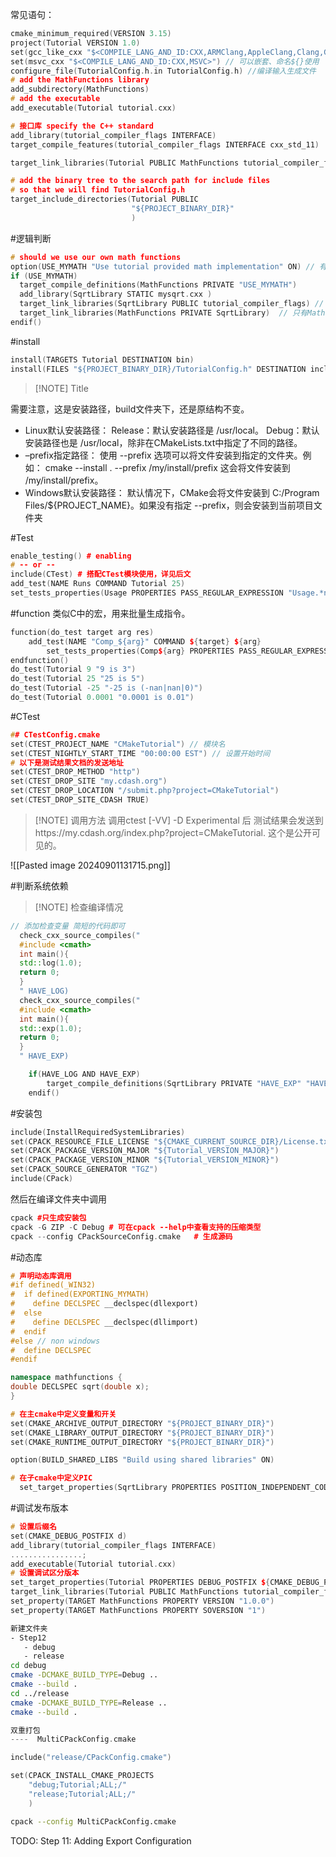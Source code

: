 常见语句：
```c++
cmake_minimum_required(VERSION 3.15)
project(Tutorial VERSION 1.0)
set(gcc_like_cxx "$<COMPILE_LANG_AND_ID:CXX,ARMClang,AppleClang,Clang,GNU,LCC>") // 编译条件判断表达式$<var:v1>
set(msvc_cxx "$<COMPILE_LANG_AND_ID:CXX,MSVC>") // 可以嵌套、命名${}使用
configure_file(TutorialConfig.h.in TutorialConfig.h) //编译输入生成文件
# add the MathFunctions library
add_subdirectory(MathFunctions)
# add the executable
add_executable(Tutorial tutorial.cxx)

# 接口库 specify the C++ standard
add_library(tutorial_compiler_flags INTERFACE)
target_compile_features(tutorial_compiler_flags INTERFACE cxx_std_11)

target_link_libraries(Tutorial PUBLIC MathFunctions tutorial_compiler_flags)

# add the binary tree to the search path for include files
# so that we will find TutorialConfig.h
target_include_directories(Tutorial PUBLIC
                           "${PROJECT_BINARY_DIR}"
                           )

```

#逻辑判断
```c++
# should we use our own math functions
option(USE_MYMATH "Use tutorial provided math implementation" ON) // 有点类似作为设置项的宏
if (USE_MYMATH)
  target_compile_definitions(MathFunctions PRIVATE "USE_MYMATH")
  add_library(SqrtLibrary STATIC mysqrt.cxx )
  target_link_libraries(SqrtLibrary PUBLIC tutorial_compiler_flags) // 链接到sqrt库都要按照tutorial_compiler_flags编译
  target_link_libraries(MathFunctions PRIVATE SqrtLibrary)  // 只有MathFunctions 按照 SqrtLibrary来编译
endif()
```

#install
```c++
install(TARGETS Tutorial DESTINATION bin)
install(FILES "${PROJECT_BINARY_DIR}/TutorialConfig.h" DESTINATION include)
```
> [!NOTE] Title
> 
需要注意，这是安装路径，build文件夹下，还是原结构不变。
* Linux默认安装路径：
    Release：默认安装路径是 /usr/local。
    Debug：默认安装路径也是 /usr/local，除非在CMakeLists.txt中指定了不同的路径。
* –prefix指定路径：
    使用 --prefix 选项可以将文件安装到指定的文件夹。例如：
    cmake --install . --prefix /my/install/prefix
    这会将文件安装到 /my/install/prefix。
* Windows默认安装路径：
    默认情况下，CMake会将文件安装到 C:/Program Files/${PROJECT_NAME}。如果没有指定 --prefix，则会安装到当前项目文件夹

#Test
```c++
enable_testing() # enabling
# -- or --
include(CTest) # 搭配CTest模块使用，详见后文
add_test(NAME Runs COMMAND Tutorial 25)
set_tests_properties(Usage PROPERTIES PASS_REGULAR_EXPRESSION "Usage.*number")
```
#function 
类似C中的宏，用来批量生成指令。
```c++
function(do_test target arg res)
    add_test(NAME "Comp_${arg}" COMMAND ${target} ${arg}
        set_tests_properties(Comp${arg} PROPERTIES PASS_REGULAR_EXPRESSION ${res}))
endfunction()
do_test(Tutorial 9 "9 is 3")
do_test(Tutorial 25 "25 is 5")
do_test(Tutorial -25 "-25 is (-nan|nan|0)")
do_test(Tutorial 0.0001 "0.0001 is 0.01")
```
#CTest
```c++ 
## CTestConfig.cmake
set(CTEST_PROJECT_NAME "CMakeTutorial") // 模块名
set(CTEST_NIGHTLY_START_TIME "00:00:00 EST") // 设置开始时间
# 以下是测试结果文档的发送地址
set(CTEST_DROP_METHOD "http")
set(CTEST_DROP_SITE "my.cdash.org")
set(CTEST_DROP_LOCATION "/submit.php?project=CMakeTutorial")
set(CTEST_DROP_SITE_CDASH TRUE)
```

> [!NOTE] 调用方法
> 调用ctest [-VV] -D Experimental     后
> 测试结果会发送到https://my.cdash.org/index.php?project=CMakeTutorial.
> 这个是公开可见的。

![[Pasted image 20240901131715.png]]

#判断系统依赖
>[!NOTE] 检查编译情况
```c++
// 添加检查变量 简短的代码即可
  check_cxx_source_compiles("
  #include <cmath>
  int main(){
  std::log(1.0);
  return 0;
  }
  " HAVE_LOG) 
  check_cxx_source_compiles("
  #include <cmath>
  int main(){
  std::exp(1.0);
  return 0;
  }
  " HAVE_EXP) 

	if(HAVE_LOG AND HAVE_EXP)
        target_compile_definitions(SqrtLibrary PRIVATE "HAVE_EXP" "HAVE_LOG")// 给这个库加宏
    endif()
```
#安装包

```c++
include(InstallRequiredSystemLibraries)
set(CPACK_RESOURCE_FILE_LICENSE "${CMAKE_CURRENT_SOURCE_DIR}/License.txt")
set(CPACK_PACKAGE_VERSION_MAJOR "${Tutorial_VERSION_MAJOR}")
set(CPACK_PACKAGE_VERSION_MINOR "${Tutorial_VERSION_MINOR}")
set(CPACK_SOURCE_GENERATOR "TGZ")
include(CPack)
```
然后在编译文件夹中调用
```c++
cpack #只生成安装包
cpack -G ZIP -C Debug # 可在cpack --help中查看支持的压缩类型
cpack --config CPackSourceConfig.cmake   # 生成源码
```

#动态库
```c++
# 声明动态库调用
#if defined(_WIN32)
#  if defined(EXPORTING_MYMATH)
#    define DECLSPEC __declspec(dllexport)
#  else
#    define DECLSPEC __declspec(dllimport)
#  endif
#else // non windows
#  define DECLSPEC
#endif

namespace mathfunctions {
double DECLSPEC sqrt(double x);
}

# 在主cmake中定义变量和开关
set(CMAKE_ARCHIVE_OUTPUT_DIRECTORY "${PROJECT_BINARY_DIR}")
set(CMAKE_LIBRARY_OUTPUT_DIRECTORY "${PROJECT_BINARY_DIR}")
set(CMAKE_RUNTIME_OUTPUT_DIRECTORY "${PROJECT_BINARY_DIR}")

option(BUILD_SHARED_LIBS "Build using shared libraries" ON)

# 在子cmake中定义PIC
  set_target_properties(SqrtLibrary PROPERTIES POSITION_INDEPENDENT_CODE ${BUILD_SHARED_LIBS} || ON)
```

#调试发布版本
```c++
# 设置后缀名
set(CMAKE_DEBUG_POSTFIX d)
add_library(tutorial_compiler_flags INTERFACE)
................;
add_executable(Tutorial tutorial.cxx)
# 设置调试区分版本
set_target_properties(Tutorial PROPERTIES DEBUG_POSTFIX ${CMAKE_DEBUG_POSTFIX})
target_link_libraries(Tutorial PUBLIC MathFunctions tutorial_compiler_flags)
set_property(TARGET MathFunctions PROPERTY VERSION "1.0.0")
set_property(TARGET MathFunctions PROPERTY SOVERSION "1")

```

```bash
新建文件夹
- Step12
   - debug
   - release
cd debug
cmake -DCMAKE_BUILD_TYPE=Debug ..
cmake --build .
cd ../release
cmake -DCMAKE_BUILD_TYPE=Release ..
cmake --build .
```

```c++
双重打包
----  MultiCPackConfig.cmake

include("release/CPackConfig.cmake")

set(CPACK_INSTALL_CMAKE_PROJECTS
    "debug;Tutorial;ALL;/"
    "release;Tutorial;ALL;/"
    )
```
```bash
cpack --config MultiCPackConfig.cmake

```
TODO: Step 11: Adding Export Configuration